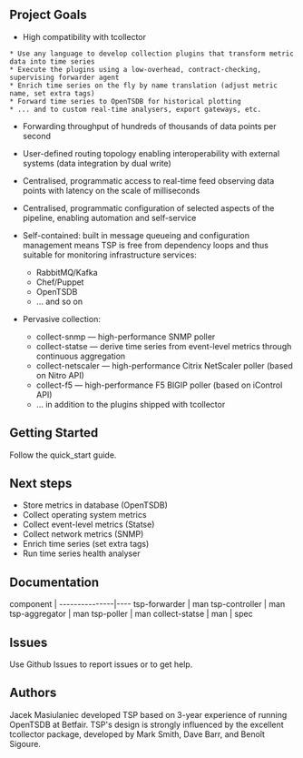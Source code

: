 
Project Goals
-------------

   * High compatibility with tcollector

    * Use any language to develop collection plugins that transform metric data into time series
    * Execute the plugins using a low-overhead, contract-checking, supervising forwarder agent
    * Enrich time series on the fly by name translation (adjust metric name, set extra tags)
    * Forward time series to OpenTSDB for historical plotting
    * ... and to custom real-time analysers, export gateways, etc.


  * Forwarding throughput of hundreds of thousands of data points per second
  * User-defined routing topology enabling interoperability with external systems (data integration by dual write)
  * Centralised, programmatic access to real-time feed observing data points with latency on the scale of milliseconds
  * Centralised, programmatic configuration of selected aspects of the pipeline, enabling automation and self-service
  * Self-contained: built in message queueing and configuration management means TSP is free from dependency loops and
    thus suitable for monitoring infrastructure services:

    * RabbitMQ/Kafka
    * Chef/Puppet
    * OpenTSDB
    * ... and so on


  * Pervasive collection:

    * collect-snmp &mdash; high-performance SNMP poller
    * collect-statse &mdash; derive time series from event-level metrics through continuous aggregation
    * collect-netscaler &mdash; high-performance Citrix NetScaler poller (based on Nitro API)
    * collect-f5 &mdash; high-performance F5 BIGIP poller (based on iControl API)
    * ... in addition to the plugins shipped with tcollector


Getting Started
---------------

Follow the quick_start guide.


Next steps
----------

  * Store metrics in database (OpenTSDB)
  * Collect operating system metrics
  * Collect event-level metrics (Statse)
  * Collect network metrics (SNMP)
  * Enrich time series (set extra tags)
  * Run time series health analyser


Documentation
-------------

component      |
---------------|----
tsp-forwarder  | man
tsp-controller | man
tsp-aggregator | man
tsp-poller     | man
collect-statse | man | spec


Issues
------

Use Github Issues to report issues or to get help.


Authors
-------

Jacek Masiulaniec developed TSP based on 3-year experience of running OpenTSDB at Betfair. TSP's design is strongly influenced by the excellent tcollector package, developed by Mark Smith, Dave Barr, and Beno&icirc;t Sigoure.
